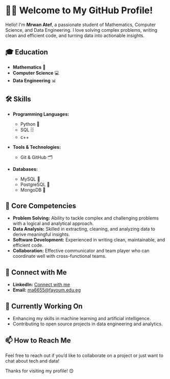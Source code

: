 # 👨‍💻 Welcome to My GitHub Profile!

Hello! I'm **Mrwan Atef**, a passionate student of Mathematics, Computer Science, and Data Engineering. I love solving complex problems, writing clean and efficient code, and turning data into actionable insights. 

## 🎓 Education
- **Mathematics** 🧮
- **Computer Science** 💻
- **Data Engineering** 📊

## 🛠️ Skills
- **Programming Languages:**
  - Python 🐍
  - SQL 🗄️
  - c++

- **Tools & Technologies:**
  - Git & GitHub 🗂️
  
- **Databases:**
  - MySQL 🐬
  - PostgreSQL 🐘
  - MongoDB 🍃

## 🌟 Core Competencies
- **Problem Solving:** Ability to tackle complex and challenging problems with a logical and analytical approach.
- **Data Analysis:** Skilled in extracting, cleaning, and analyzing data to derive meaningful insights.
- **Software Development:** Experienced in writing clean, maintainable, and efficient code.
- **Collaboration:** Effective communicator and team player who can coordinate well with cross-functional teams.

<!--## 📈 Projects
Here are some of the projects I’ve worked on:

1. **Project Name 1:** A brief description of the project. [GitHub Link](https://github.com/yourusername/project1)
2. **Project Name 2:** A brief description of the project. [GitHub Link](https://github.com/yourusername/project2)
3. **Project Name 3:** A brief description of the project. [GitHub Link](https://github.com/yourusername/project3)-->

## 🤝 Connect with Me
- **LinkedIn:** [Connect with me](https://www.linkedin.com/feed/)
- **Email:** ma6655@fayoum.edu.eg


## 🔭 Currently Working On
- Enhancing my skills in machine learning and artificial intelligence.
- Contributing to open source projects in data engineering and analytics.

## 📫 How to Reach Me
Feel free to reach out if you’d like to collaborate on a project or just want to chat about tech and data!

Thanks for visiting my profile! 😊

























<!--
**Mrwan-Atef/Mrwan-Atef** is a ✨ _special_ ✨ repository because its `README.md` (this file) appears on your GitHub profile.

Here are some ideas to get you started:

- 🔭 I’m currently working on ...
- 🌱 I’m currently learning ...
- 👯 I’m looking to collaborate on ...
- 🤔 I’m looking for help with ...
- 💬 Ask me about ...
- 📫 How to reach me: ...
- 😄 Pronouns: ...
- ⚡ Fun fact: ...
-->
